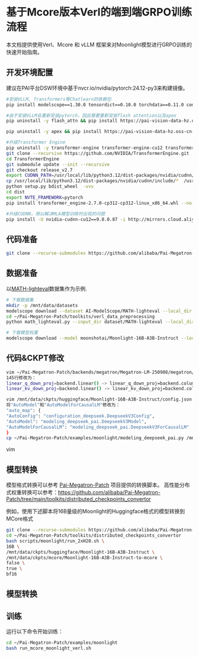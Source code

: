 # 基于Mcore版本Verl的端到端GRPO训练流程

本文档提供使用Verl、Mcore 和 vLLM 框架来对Moonlight模型进行GRPO训练的快速开始指南。

## 开发环境配置
建议在PAI平台DSW环境中基于nvcr.io/nvidia/pytorch:24.12-py3来构建镜像。
```bash
#安装VLLM, Transformers等Chatlearn的依赖包
pip install modelscope==1.30.0 tensordict==0.10.0 torchdata==0.11.0 codetiming==1.4.0 vllm==0.8.5 transformers==4.56.2 blobfile==3.0.0 numpy==1.26.4 accelerate==1.10.0 wandb==0.19.11 datasets==3.6.0 grpcio==1.71.0 omegaconf==2.3.0  hydra-core==1.3.2 msgspec==0.19.0 mathruler==0.1.0 pylatexenc==2.10 langgraph==0.6.6 ray[default]==2.46.0 -i https://mirrors.aliyun.com/pypi/simple/ 

#由于安装VLLM会重新安装pytorch，因此需要重新安装flash attention以及apex
pip uninstall -y flash_attn && pip install https://pai-vision-data-hz.oss-cn-zhangjiakou.aliyuncs.com/csrc/flash-attention/torch2.6.0-cu12x/flash_attn-2.4.2-cp312-cp312-linux_x86_64.whl --no-cache-dir -i https://mirrors.aliyun.com/pypi/simple/ 

pip uninstall -y apex && pip install https://pai-vision-data-hz.oss-cn-zhangjiakou.aliyuncs.com/csrc/apex/torch2.6.0-cuda12x/apex-0.1-cp312-cp312-linux_x86_64.whl --no-cache-dir -i https://mirrors.aliyun.com/pypi/simple/ 

#升级Transformer Engine
pip uninstall -y transformer-engine transformer-engine-cu12 transformer-engine-torch
git clone --recursive https://github.com/NVIDIA/TransformerEngine.git
cd TransformerEngine
git submodule update --init --recursive
git checkout release_v2.7
export CUDNN_PATH=/usr/local/lib/python3.12/dist-packages/nvidia/cudnn/
cp /usr/local/lib/python3.12/dist-packages/nvidia/cudnn/include/*  /usr/local/cuda/include/
python setup.py bdist_wheel  -vvv
cd dist
export NVTE_FRAMEWORK=pytorch 
pip install transformer_engine-2.7.0-cp312-cp312-linux_x86_64.whl --no-cache-dir -i https://mirrors.aliyun.com/pypi/simple/ --trusted-host mirrors.cloud.aliyuncs.com

#升级CUDNN，用以解决MLA模型训练时出现的问题
pip install -U nvidia-cudnn-cu12==9.8.0.87 -i http://mirrors.cloud.aliyuncs.com/pypi/simple --trusted-host mirrors.cloud.aliyuncs.com

```

## 代码准备
```bash
git clone --recurse-submodules https://github.com/alibaba/Pai-Megatron-Patch.git
```

## 数据准备
以[MATH-lighteval](https://www.modelscope.cn/datasets/AI-ModelScope/MATH-lighteval)数据集作为示例.
```bash
# 下载数据集
mkdir -p /mnt/data/datasets
modelscope download --dataset AI-ModelScope/MATH-lighteval --local_dir dataset/MATH-lighteval
cd ~/Pai-Megatron-Patch/toolkits/verl_data_preprocessing
python math_lighteval.py --input_dir dataset/MATH-lighteval --local_dir dataset/MATH-lighteval

# 下载模型权重
modelscope download --model moonshotai/Moonlight-16B-A3B-Instruct --local_dir /mnt/data/ckpts/huggingface/Moonlight-16B-A3B-Instruct
```

## 代码&CKPT修改
```bash
vim ~/Pai-Megatron-Patch/backends/megatron/Megatron-LM-250908/megatron/core/models/gpt/gpt_layer_specs.py
145行修改为：
linear_q_down_proj=backend.linear() -> linear_q_down_proj=backend.column_parallel_linear()
linear_kv_down_proj=backend.linear() -> linear_kv_down_proj=backend.column_parallel_linear()

vim /mnt/data/ckpts/huggingface/Moonlight-16B-A3B-Instruct/config.json
将"AutoModel"和"AutoModelForCausalLM"修改为：
"auto_map": {
"AutoConfig": "configuration_deepseek.DeepseekV3Config",
"AutoModel": "modeling_deepseek_pai.DeepseekV3Model",
"AutoModelForCausalLM": "modeling_deepseek_pai.DeepseekV3ForCausalLM"
}
cp ~/Pai-Megatron-Patch/examples/moonlight/modeling_deepseek_pai.py /mnt/data/ckpts/huggingface/Moonlight-16B-A3B-Instruct
```

vim

## 模型转换

模型格式转换可以参考 [Pai-Megatron-Patch](https://github.com/alibaba/Pai-Megatron-Patch) 项目提供的转换脚本。
高性能分布式权重转换可以参考：https://github.com/alibaba/Pai-Megatron-Patch/tree/main/toolkits/distributed_checkpoints_convertor


例如，使用下述脚本将16B量级的Moonlight的Huggingface格式的模型转换到MCore格式
```bash
git clone --recurse-submodules https://github.com/alibaba/Pai-Megatron-Patch.git
cd ~/Pai-Megatron-Patch/toolkits/distributed_checkpoints_convertor
bash scripts/moonlight/run_2xH20.sh \
16B \
/mnt/data/ckpts/huggingface/Moonlight-16B-A3B-Instruct \
/mnt/data/ckpts/mcore/Moonlight-16B-A3B-Instruct-to-mcore \
false \
true \
bf16
```

## 模型转换

## 训练
运行以下命令开始训练：

```bash
cd ~/Pai-Megatron-Patch/examples/moonlight
bash run_mcore_moonlight_verl.sh
```